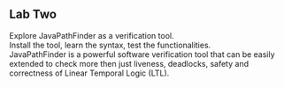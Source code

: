## Lab Two

Explore JavaPathFinder as a verification tool.  
Install the tool, learn the syntax, test the functionalities.  
JavaPathFinder is a powerful software verification tool that can be easily extended to check more then just
liveness, deadlocks, safety and correctness of Linear Temporal Logic (LTL).  

